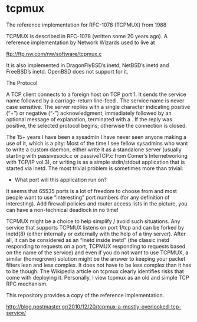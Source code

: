 tcpmux
======

The reference implementation for RFC-1078 (TCPMUX) from 1988

TCPMUX is described in RFC-1078 (written some 20 years ago). A reference
implementation by Network Wizards used to live at

ftp://ftp.nw.com/nw/software/tcpmux.c

It is also implemented in DragonFlyBSD’s inetd, NetBSD’s inetd and FreeBSD’s
inetd. OpenBSD does not support for it.

The Protocol

A TCP client connects to a foreign host on TCP port 1. It sends the service
name followed by a carriage-return line-feed . The service name is never case
sensitive. The server replies with a single character indicating positive
(“+”) or negative (“-”) acknowledgment, immediately followed by an optional
message of explanation, terminated with a . If the reply was positive, the
selected protocol begins; otherwise the connection is closed.

The 15+ years I have been a sysadmin I have never seen anyone making a use of
it, which is a pity: Most of the time I see fellow sysadmins who want to write
a custom daemon, either write it as a standalone server (usually starting with
passivesock.c or passiveTCP.c from Comer’s Internetworking with TCP/IP vol.3),
or writing is as a simple stdin/stdout application that is started via inetd.
The most trivial problem is sometimes more than trivial:

- What port will this application run on?

It seems that 65535 ports is a lot of freedom to choose from and most people
want to use “interesting” port numbers (for any definition of interesting).
Add firewall policies and router access lists in the picture, you can have a
non-technical deadlock in no time!

TCPMUX might be a choice to help simplify / avoid such situations. Any service
that supports TCPMUX listens on port 1/tcp and can be forked by inetd(8)
(either internally or externally with the help of a tiny server). After all,
it can be considered as an “inetd inside inetd” (the classic inetd responding
to requests on a port, TCPMUX responding to requests based on the name of the
service) and even if you do not want to use TCPMUX, a similar (homegrown)
solution might be the answer to keeping your packet filters lean and less
complex. It does not have to be less complex than it has to be though. The
Wikipedia article on tcpmux clearly identifies risks that come with deploying
it. Personally, I view tcpmux as an old and simple TCP RPC mechanism.

This repository provides a copy of the reference implementation.

http://blog.postmaster.gr/2010/12/20/tcpmux-a-mostly-overlooked-tcp-service/

